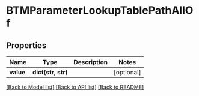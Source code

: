 # BTMParameterLookupTablePathAllOf

## Properties
Name | Type | Description | Notes
------------ | ------------- | ------------- | -------------
**value** | **dict(str, str)** |  | [optional] 

[[Back to Model list]](../README.md#documentation-for-models) [[Back to API list]](../README.md#documentation-for-api-endpoints) [[Back to README]](../README.md)


